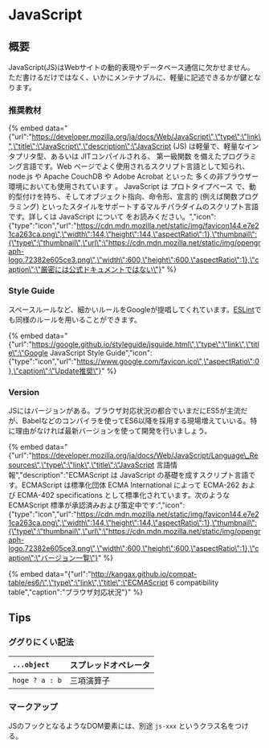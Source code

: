 # JavaScript

## 概要

JavaScript\(JS\)はWebサイトの動的表現やデータベース通信に欠かせません。ただ書けるだけではなく、いかにメンテナブルに、軽量に記述できるかが鍵となります。

### 推奨教材

{% embed data="{\"url\":\"https://developer.mozilla.org/ja/docs/Web/JavaScript\",\"type\":\"link\",\"title\":\"JavaScript\",\"description\":\"JavaScript \(JS\) は軽量で、軽量なインタプリタ型、あるいは JITコンパイルされる、 第一級関数 を備えたプログラミング言語です。Web ページでよく使用されるスクリプト言語として知られ、 node.js や Apache CouchDB や Adobe Acrobat といった 多くの非ブラウザー環境においても使用されています 。 JavaScript は プロトタイプベース で、動的型付けを持ち、そしてオブジェクト指向、命令形、宣言的 \(例えば関数プログラミング\) といったスタイルをサポートするマルチパラダイムのスクリプト言語です。詳しくは JavaScript について をお読みください。\",\"icon\":{\"type\":\"icon\",\"url\":\"https://cdn.mdn.mozilla.net/static/img/favicon144.e7e21ca263ca.png\",\"width\":144,\"height\":144,\"aspectRatio\":1},\"thumbnail\":{\"type\":\"thumbnail\",\"url\":\"https://cdn.mdn.mozilla.net/static/img/opengraph-logo.72382e605ce3.png\",\"width\":600,\"height\":600,\"aspectRatio\":1},\"caption\":\"厳密には公式ドキュメントではない\"}" %}



### Style Guide

スペースルールなど、細かいルールをGoogleが提唱してくれています。[ESLint](../other/eslint.md)でも同様のルールを用いることができます。

{% embed data="{\"url\":\"https://google.github.io/styleguide/jsguide.html\",\"type\":\"link\",\"title\":\"Google JavaScript Style Guide\",\"icon\":{\"type\":\"icon\",\"url\":\"https://www.google.com/favicon.ico\",\"aspectRatio\":0},\"caption\":\"Update推奨\"}" %}

### Version

JSにはバージョンがある。ブラウザ対応状況の都合でいまだにES5が主流だが、Babelなどのコンパイラを使ってES6以降を採用する現場増えていいる。特に理由がなければ最新バージョンを使って開発を行いましょう。

{% embed data="{\"url\":\"https://developer.mozilla.org/ja/docs/Web/JavaScript/Language\_Resources\",\"type\":\"link\",\"title\":\"JavaScript 言語情報\",\"description\":\"ECMAScript は JavaScript の基礎を成すスクリプト言語です。ECMAScript は標準化団体 ECMA International によって ECMA-262 および ECMA-402 specifications として標準化されています。次のような ECMAScript 標準が承認済みおよび策定中です:\",\"icon\":{\"type\":\"icon\",\"url\":\"https://cdn.mdn.mozilla.net/static/img/favicon144.e7e21ca263ca.png\",\"width\":144,\"height\":144,\"aspectRatio\":1},\"thumbnail\":{\"type\":\"thumbnail\",\"url\":\"https://cdn.mdn.mozilla.net/static/img/opengraph-logo.72382e605ce3.png\",\"width\":600,\"height\":600,\"aspectRatio\":1},\"caption\":\"バージョン一覧\"}" %}

{% embed data="{\"url\":\"http://kangax.github.io/compat-table/es6/\",\"type\":\"link\",\"title\":\"ECMAScript 6 compatibility table\",\"caption\":\"ブラウザ対応状況\"}" %}

## Tips

### ググりにくい記法

| `...object` | スプレッドオペレータ |
| :--- | :--- |
| `hoge ? a : b` | 三項演算子 |

### マークアップ

JSのフックとなるようなDOM要素には、別途 `js-xxx` というクラス名をつける。












